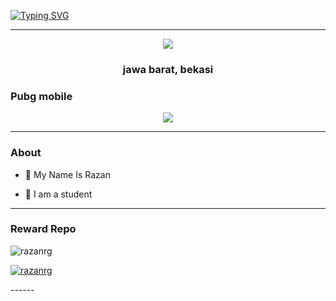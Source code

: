 <a href="https://git.io/typing-svg"><img src="https://readme-typing-svg.demolab.com?font=Fira+Code&pause=1000&color=282FF7&width=435&lines=WELCOME+TO+MY+PROFILE;RAZAN+MUHAMMAD+IKHSAN" alt="Typing SVG" /></a>

------

<p align="center">
  <img src="https://github.com/RazanRG.png" /></>
<h3 align="center">jawa barat, bekasi</h3
<p align="center">
  
### Pubg mobile 
<p align="center">
  <img src="https://github.com/Andriiwalker/zeeoneofc/blob/zeeoneofc/2047a1zwq1.gif" />
</p>

------

### About
- 🔭 My Name Is Razan

- 🌱 I am a student

------

### Reward Repo
<p align="left"> <img src="https://komarev.com/ghpvc/?username=razanrg&label=Profile%20views&color=0e75b6&style=flat" alt="razanrg" /> </p>

<p align="left"> <a href="https://github.com/ryo-ma/github-profile-trophy"><img src="https://github-profile-trophy.vercel.app/?username=razanrg" alt="razanrg" /></a> </p>
------
